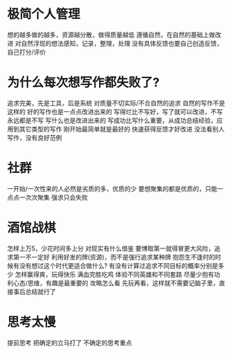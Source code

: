 # 极简个人管理
想的越多做的越多，资源越分散，做得质量越低
遵循自然，在自然的基础上做改进
对自然浮现的想法感知，记录，整理，处理
没有具体反馈也要自己创造反馈，自己打分/评价

# 为什么每次想写作都失败了?
追求完美，先是工具，后是系统
对质量不切实际/不合自然的追求
自然的写作不是这样的
好的写作也是一点点改进出来的
写得烂比不写好，写了就可以改进，不写永远都是不写
写什么也是改进出来的
写成功比写什么重要，从成功总结经验，应用到其它类型的写作
	刚开始最简单就是最好的
	快速获得反馈才好改进
没法看别人写作，没有良好范例
# 社群
一开始/一次性来的人必然是劣质的多，优质的少
要想聚集的都是优质的，只能一点点一次次聚集
强求只会失败

# 酒馆战棋
怎样上万5，少花时间多上分
对现实有什么借鉴
	要博取第一就得冒更大风险，追求第一不一定好
	利用好发的牌(资源)，而不是强行追求某种牌
		抱怨生不逢时的时候有没有想过这个时代更适合做什么?
		有没有计算过追求不同目标的概率分别是多少
怎样赢得爽，玩得快乐
	满血完胜吃鸡
	体验不同英雄和不同套路
	尽量少抱有功利心态/思维，有趣是最重要的
攻略怎么看
	先玩再看，这样就不需要记脑子里，直接事后总结就行了
# 思考太慢
提前思考
把确定的立马打了
不确定的思考重点